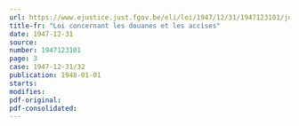 ```yaml
---
url: https://www.ejustice.just.fgov.be/eli/loi/1947/12/31/1947123101/justel
title-fr: "Loi concernant les douanes et les accises"
date: 1947-12-31
source:
number: 1947123101
page: 3
case: 1947-12-31/32
publication: 1948-01-01
starts:
modifies:
pdf-original:
pdf-consolidated:
---
```



